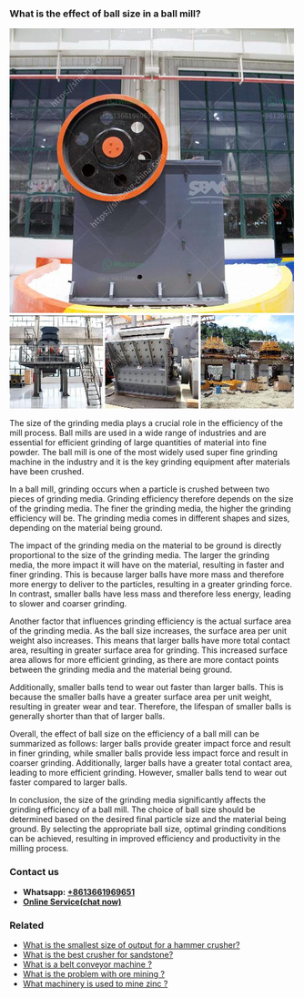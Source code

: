 <h3>What is the effect of ball size in a ball mill?</h3><img src='1701743446.jpg' alt=''><p>The size of the grinding media plays a crucial role in the efficiency of the mill process. Ball mills are used in a wide range of industries and are essential for efficient grinding of large quantities of material into fine powder. The ball mill is one of the most widely used super fine grinding machine in the industry and it is the key grinding equipment after materials have been crushed.</p><p>In a ball mill, grinding occurs when a particle is crushed between two pieces of grinding media. Grinding efficiency therefore depends on the size of the grinding media. The finer the grinding media, the higher the grinding efficiency will be. The grinding media comes in different shapes and sizes, depending on the material being ground.</p><p>The impact of the grinding media on the material to be ground is directly proportional to the size of the grinding media. The larger the grinding media, the more impact it will have on the material, resulting in faster and finer grinding. This is because larger balls have more mass and therefore more energy to deliver to the particles, resulting in a greater grinding force. In contrast, smaller balls have less mass and therefore less energy, leading to slower and coarser grinding.</p><p>Another factor that influences grinding efficiency is the actual surface area of the grinding media. As the ball size increases, the surface area per unit weight also increases. This means that larger balls have more total contact area, resulting in greater surface area for grinding. This increased surface area allows for more efficient grinding, as there are more contact points between the grinding media and the material being ground.</p><p>Additionally, smaller balls tend to wear out faster than larger balls. This is because the smaller balls have a greater surface area per unit weight, resulting in greater wear and tear. Therefore, the lifespan of smaller balls is generally shorter than that of larger balls.</p><p>Overall, the effect of ball size on the efficiency of a ball mill can be summarized as follows: larger balls provide greater impact force and result in finer grinding, while smaller balls provide less impact force and result in coarser grinding. Additionally, larger balls have a greater total contact area, leading to more efficient grinding. However, smaller balls tend to wear out faster compared to larger balls.</p><p>In conclusion, the size of the grinding media significantly affects the grinding efficiency of a ball mill. The choice of ball size should be determined based on the desired final particle size and the material being ground. By selecting the appropriate ball size, optimal grinding conditions can be achieved, resulting in improved efficiency and productivity in the milling process.</p><h3>Contact us</h3><ul><li><strong>Whatsapp:&nbsp;<a href="https://wa.me/8613661969651">+8613661969651</a></strong></li><li><a href="https://swt.shibang-china.com/?git&amp;zhl&amp;What is the effect of ball size in a ball mill"><strong>Online Service(chat now)</strong></a></li></ul><h3>Related</h3><ul><li><a href='What is the smallest size of output for a hammer crusher.md'>What is the smallest size of output for a hammer crusher?</a></li><li><a href='What is the best crusher for sandstone.md'>What is the best crusher for sandstone?</a></li><li><a href='What is a belt conveyor machine .md'>What is a belt conveyor machine ?</a></li><li><a href='What is the problem with ore mining .md'>What is the problem with ore mining ?</a></li><li><a href='What machinery is used to mine zinc .md'>What machinery is used to mine zinc ?</a></li></ul>